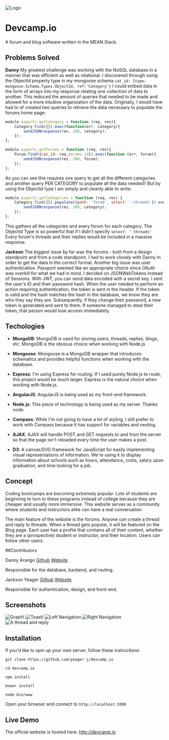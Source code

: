 ![Logo](public/images/logo_1.png "Devcamp.io Logo")

# Devcamp.io
A forum and blog software written in the MEAN Stack.

## Problems Solved
**Danny**
My greatest challenge was working with the NoSQL database in a manner that was efficient as well as relational.  I discovered through using the ObjectId property type in my mongoose schema `cat_id: {type: mongoose.Schema.Types.ObjectId, ref:'Category'}` I could embed data in the form of arrays into my response relating one collection of data to another.  This reduced the amount of queries that needed to be made and allowed for a more intuitive organization of the data.  Originally, I would have had to of created two queries to retrieve the data necessary to populate the forums home page:
``` javascript
module.exports.getCategory = function (req, res){
    Category.find({}).exec(function(err, category){
        sendJSONresponse(res, 200, category);      
    });
};

module.exports.getForums = function (req, res){
    Forum.find({cat_id: req.params.id}).exec(function (err, forum){
        sendJSONresponse(res, 200, forum);      
    });
};
```

As you can see this requires one query to get all the different categories and another query PER CATEGORY to populate all the data needed!!  But by using the ObjectId type I am simply and cleanly able to write:
```javascript
module.exports.getCategories = function (req, res) {
    Category.find({}).populate({path: 'forum', select: '-threads'}).exec(function (err, category) {
        sendJSONresponse(res, 200, category);
    });
};
```
This gathers all the categories and every forum for each category.  The ObjectId Type is so powerful that if I didn't specify `select: '-threads'` Every forum's threads and their replies would be included in a massive response.

**Jackson**
The biggest issue by far was the forums - both from a design standpoint and from a code standpoint. I had to work closely with Danny in order to get the data in the correct format. Another big issue was user authentication. Passport seemed like an appropriate choice since OAuth was overkill for what we had in mind. I decided on JSONWebTokens instead of Sessions. With JWT, you can send data encoded with a secret key. I sent the user's ID and their password hash. When the user needed to perform an action requiring authentication, the token is sent in the header. If the token is valid and the hash matches the hash in the database, we know they are who they say they are. Subsequently, if they change their password, a new token is generated and sent to them. If someone managed to steal their token, that person would lose access immediately.


## Techologies
- **MongoDB**: MongoDB is used for storing users, threads, replies, blogs, etc. MongoDB is the obvious choice when working with Node.js

- **Mongoose**: Mongoose is a MongoDB wrapper that introduces schematics and provides helpful functions when working with the database.

- **Express**: I'm using Express for routing. If I used purely Node.js to route, this project would be much larger. Express is the natural choice when working with Node.js.

- **AngularJS**: AngularJS is being used as my front-end framework. 

- **Node.js**: This piece of technology is being used as my server. Thanks node.

- **Compass**: While I'm not going to have a lot of styling, I still prefer to work with Compass because it has support for variables and nesting.

- **AJAX**: AJAX will handle POST and GET requests to and from the server so that the page isn't reloaded every time the user makes a post.

- **D3**: A canvas/SVG framework for JavaScript for easily implementing visual representations of information. We're using it to display information about schools such as hours, attendance, costs, salary upon graduation, and time looking for a job.


## Concept
Coding bootcamps are becoming extremely popular. Lots of students are beginning to turn to these programs instead of college because they are cheaper and usually more immersive. This website serves as a community where students and instructors alike can have a real conversation.

The main feature of the website is the forums. Anyone can create a thread and reply to threads. When a thread gets popular, it will be featured on the Blog page. Each user has a profile that contains all of their content, whether they are a (prospective) student or instructor, and their location. Users can follow other users. 

##Contributors

Danny Arango [Github](http://www.github.com/thenew000) [Website](http://www.dannyarango.com)

Responsible for the database, backend, and routing.

Jackson Yeager [Github](http://www.github.com/volitiondevelopment) [Website](https://www.volition-dev.com)

Responsible for authentication, design, and front-end.

## Screenshots

![Graph!](/public/images/screenshots/graph.png "It's A Graph!!")
![Toast!](/public/images/screenshots/toast.png "It's Toast!!")
![Left Navigation](/public/images/screenshots/leftnav.png "Left Navigation!!")
![Right Navigation](/public/images/screenshots/rightnav.png "Right Navigation!!")
![A thread and reply](/public/images/screenshots/thread.png "A thread and reply!!")


## Installation
If you'd like to spin up your own server, follow these instructions:

`git clone https://github.com/yeager-j/devcamp.io`

`cd devcamp.io`

`npm install`

`bower install`

`node bin/www`

Open your browser and connect to `http://localhost:3000`

## Live Demo

The official website is hosted here: http://devcamp.io
